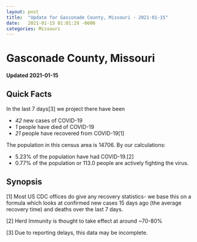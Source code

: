 ```yaml
---
layout: post
title:  "Update for Gasconade County, Missouri - 2021-01-15"
date:   2021-01-15 01:01:29 -0600
categories: Missouri
---
```


# Gasconade County, Missouri
#### Updated 2021-01-15

## Quick Facts

In the last 7 days[3] we project there have been
- *42* new cases of COVID-19
- *1* people have died of COVID-19
- *21* people have recovered from COVID-19[1]

The population in this census area is 14706. By our calculations:
- 5.23% of the population have had COVID-19.[2]
- 0.77% of the population or 113.0 people are actively fighting the virus.

## Synopsis




[1] Most US CDC offices do give any recovery statistics- we base this on a formula which looks at confirmed new cases
15 days ago (the average recovery time) and deaths over the last 7 days.

[2] Herd Immunity is thought to take effect at around ~70-80%

[3] Due to reporting delays, this data may be incomplete.
 
    